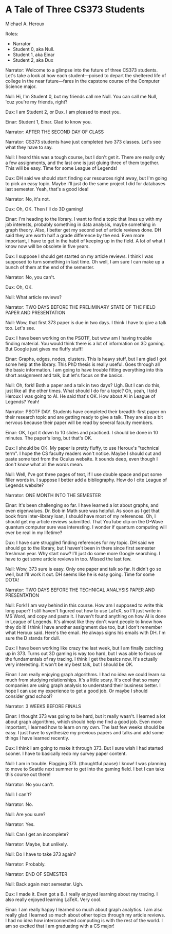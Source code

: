 # A Tale of Three CS373 Students

Michael A. Heroux

Roles:

- Narrator
- Student 0, aka Null.
- Student 1, aka Einar
- Student 2, aka Dux

Narrator: Welcome to a glimpse into the future of three CS373 students. Let's take a look at how each student—poised to depart the sheltered life of college in the near future—fares in the capstone course of the Computer Science major.

Null: Hi, I'm Student 0, but my friends call me Null. You can call me Null, 'cuz you're my friends, right?

Dux: I am Student 2, or Dux. I am pleased to meet you.

Einar: Student 1, Einar. Glad to know you.

Narrator: AFTER THE SECOND DAY OF CLASS

Narrator: CS373 students have just completed two 373 classes. Let's see what they have to say.

Null: I heard this was a tough course, but I don't get it. There are really only a few assignments, and the last one is just gluing three of them together. This will be easy. Time for some League of Legends!

Dux: DH said we should start finding our resources right away, but I'm going to pick an easy topic. Maybe I'll just do the same project I did for databases last semester. Yeah, that's a good idea!

Narrator: No, it's not.

Dux: Oh, OK. Then I'll do 3D gaming!

Einar: I'm heading to the library. I want to find a topic that lines up with my job interests, probably something in data analysis, maybe something in graph theory. Also, I better get my second set of article reviews done. DH said they are worth half a grade difference by the end. Even more important, I have to get in the habit of keeping up in the field. A lot of what I know now will be obsolete in five years.

Dux: I suppose I should get started on my article reviews. I think I was supposed to turn something in last time. Oh well, I am sure I can make up a bunch of them at the end of the semester.

Narrator: No, you can't.

Dux: Oh, OK.

Null: What article reviews?

Narrator: TWO DAYS BEFORE THE PRELIMINARY STATE OF THE FIELD PAPER AND PRESENTATION

Null: Wow, that first 373 paper is due in two days. I think I have to give a talk too. Let's see.

Dux: I have been working on the PSOTF, but wow am I having trouble finding material. You would think there is a lot of information on 3D gaming. But Google just gives me fluffy stuff!

Einar: Graphs, edges, nodes, clusters. This is heavy stuff, but I am glad I got some help at the library. This PhD thesis is really useful. Goes through all the basic information. I am going to have trouble fitting everything into this short assignment and talk, but let's focus on the basics.

Null: Oh, fork! Both a paper and a talk in two days? Ugh. But I can do this, just like all the other times. What should I do for a topic? Oh, yeah, I told Heroux I was going to AI. He said that's OK. How about AI in League of Legends? Yeah!

Narrator: PSOTF DAY. Students have completed their breadth-first paper on their research topic and are getting ready to give a talk. They are also a bit nervous because their paper will be read by several faculty members.

Einar: OK, I got it down to 10 slides and practiced. I should be done in 10 minutes. The paper's long, but that's OK.

Dux: I should be OK. My paper is pretty fluffy, to use Heroux's "technical term". I hope the CS faculty readers won't notice. Maybe I should cut and paste some text from the Oculus website. It sounds deep, even though I don't know what all the words mean.

Null: Well, I've got three pages of text, if I use double space and put some filler words in. I suppose I better add a bibliography. How do I cite League of Legends website?

Narrator: ONE MONTH INTO THE SEMESTER

Einar: It's been challenging so far. I have learned a lot about graphs, and even eigenvalues. Dr. Bob in Math sure was helpful. As soon as I get that book from inter-library loan, I should have most of my references. Oh, I should get my article reviews submitted. That YouTube clip on the D-Wave quantum computer sure was interesting. I wonder if quantum computing will ever be real in my lifetime?

Dux: I have sure struggled finding references for my topic. DH said we should go to the library, but I haven't been in there since first semester freshman year. Why start now? I'll just do some more Google searching. I have to get some article reviews in too. Missed the last few.

Null: Wow, 373 sure is easy. Only one paper and talk so far. It didn't go so well, but I'll work it out. DH seems like he is easy going. Time for some DOTA!

Narrator: TWO DAYS BEFORE THE TECHNICAL ANALYSIS PAPER AND PRESENTATION

Null: Fork! I am way behind in this course. How am I supposed to write this long paper? I still haven't figured out how to use LaTeX, so I'll just write in MS Word, and copy and paste it. I haven't found anything on how AI is done in League of Legends. It's almost like they don't want people to know how they do it! I think I have another assignment due too, but I don't remember what Heroux said. Here's the email. He always signs his emails with DH. I'm sure the D stands for dull.

Dux: I have been working like crazy the last week, but I am finally catching up in 373. Turns out 3D gaming is way too hard, but I was able to focus on the fundamentals of ray tracing. I think I get the basics now. It's actually very interesting. It won't be my best talk, but I should be OK.

Einar: I am really enjoying graph algorithms. I had no idea we could learn so much from studying relationships. It's a little scary. It's cool that so many companies are using graph analysis to understand their business better. I hope I can use my experience to get a good job. Or maybe I should consider grad school?

Narrator: 3 WEEKS BEFORE FINALS

Einar: I thought 373 was going to be hard, but it really wasn't. I learned a lot about graph algorithms, which should help me find a good job. Even more important, I learned how to learn on my own. The last few weeks should be easy. I just have to synthesize my previous papers and talks and add some things I have learned recently.

Dux: I think I am going to make it through 373. But I sure wish I had started sooner. I have to basically redo my survey paper content.

Null: I am in trouble. Flagging 373. (thoughtful pause) I know! I was planning to move to Seattle next summer to get into the gaming field. I bet I can take this course out there!

Narrator: No you can't.

Null: I can't?

Narrator: No.

Null: Are you sure?

Narrator: Yes.

Null: Can I get an incomplete?

Narrator: Maybe, but unlikely.

Null: Do I have to take 373 again?

Narrator: Probably.

Narrator: END OF SEMESTER

Null: Back again next semester. Ugh.

Dux: I made it. Even got a B. I really enjoyed learning about ray tracing. I also really enjoyed learning LaTeX. Very cool.

Einar: I am really happy I learned so much about graph analytics. I am also really glad I learned so much about other topics through my article reviews. I had no idea how interconnected computing is with the rest of the world. I am so excited that I am graduating with a CS major!